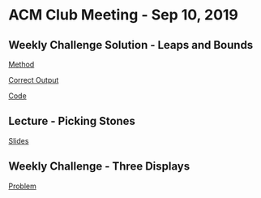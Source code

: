 ACM Club Meeting - Sep 10, 2019
===

Weekly Challenge Solution - Leaps and Bounds
---
[Method](LeapsAndBoundsSolution.pptx)

[Correct Output](LeapsAndBoundsOutput)

[Code](LeapsAndBoundsSolver.java)

Lecture - Picking Stones
---
[Slides](PickingStones.pptx)

Weekly Challenge - Three Displays
---
[Problem](https://codeforces.com/problemset/problem/987/C)
